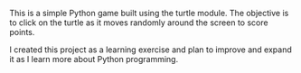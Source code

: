 This is a simple Python game built using the turtle module. The objective is to click on the turtle as it moves randomly around the screen to score points.

I created this project as a learning exercise and plan to improve and expand it as I learn more about Python programming.

